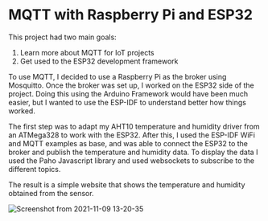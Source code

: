 # MQTT with Raspberry Pi and ESP32 

This project had two main goals:
 1. Learn more about MQTT for IoT projects
 2. Get used to the ESP32 development framework
  
To use MQTT, I decided to use a Raspberry Pi as the broker using Mosquitto. 
Once the broker was set up, I worked on the ESP32 side of the project. 
Doing this using the Arduino Framework would have been much easier, but I wanted to use the ESP-IDF to understand better how things worked. 

The first step was to adapt my AHT10 temperature and humidity driver from an ATMega328 to work with the ESP32. 
After this, I used the ESP-IDF WiFi and MQTT examples as base, and was able to connect the ESP32 to the broker and publish the temperature and humidity data. 
To display the data I used the Paho Javascript library and used websockets to subscribe to the different topics.

The result is a simple website that shows the temperature and humidity obtained from the sensor. 


![Screenshot from 2021-11-09 13-20-35](https://user-images.githubusercontent.com/34103285/140938859-9c85ab51-6811-4921-be93-f02f2557b97e.png)

